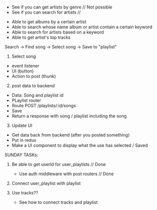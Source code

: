 - See if you can get artists by genre // Not possible
- See if you can search for artists //

* Able to get albums by a certain artist
* Able to search whose name album or artist contain a certain keyword
* Able to search for artists based on a keyword
* Able to get artist's top tracks

Search -> Find song -> Select song -> Save to "playlist"

1. Select song

- event listener
- UI (button)
- Action to post (thunk)

2. post data to backend

- Data: Song and playlist id
- PLaylist router
- Route POST /playlists/:id/songs
- Save
- Return a response with song / playlist including the song

3. Update UI

- Get data back from backend (after you posted something)
- Put in redux
- Make a UI component to display what the use has selected / Saved

SUNDAY TASKs:

1. Be able to get userId for user_playlists // Done

   - Use auth middleware with post routers // Done

2. Connect user_playlist with playlist

3. Use tracks??

   - See how to connect tracks and playlist
